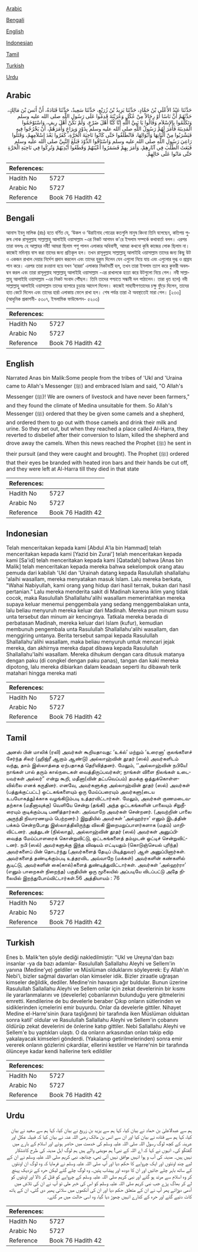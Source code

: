 [Arabic](#arabic)

[Bengali](#bengali)

[English](#english)

[Indonesian](#indonesian)

[Tamil](#tamil)

[Turkish](#turkish)

[Urdu](#urdu)

## Arabic


<div dir="rtl" lang="ar" style={{fontSize:'larger',backgroundColor:'#f8f9fa',padding:20}}>
حَدَّثَنَا عَبْدُ الأَعْلَى بْنُ حَمَّادٍ، حَدَّثَنَا يَزِيدُ بْنُ زُرَيْعٍ، حَدَّثَنَا سَعِيدٌ، حَدَّثَنَا قَتَادَةُ، أَنَّ أَنَسَ بْنَ مَالِكٍ، حَدَّثَهُمْ أَنَّ نَاسًا أَوْ رِجَالاً مِنْ عُكْلٍ وَعُرَيْنَةَ قَدِمُوا عَلَى رَسُولِ اللَّهِ صلى الله عليه وسلم وَتَكَلَّمُوا بِالإِسْلاَمِ وَقَالُوا يَا نَبِيَّ اللَّهِ إِنَّا كُنَّا أَهْلَ ضَرْعٍ، وَلَمْ نَكُنْ أَهْلَ رِيفٍ، وَاسْتَوْخَمُوا الْمَدِينَةَ فَأَمَرَ لَهُمْ رَسُولُ اللَّهِ صلى الله عليه وسلم بِذَوْدٍ وَبِرَاعٍ وَأَمَرَهُمْ، أَنْ يَخْرُجُوا فِيهِ فَيَشْرَبُوا مِنْ أَلْبَانِهَا وَأَبْوَالِهَا، فَانْطَلَقُوا حَتَّى كَانُوا نَاحِيَةَ الْحَرَّةِ، كَفَرُوا بَعْدَ إِسْلاَمِهِمْ، وَقَتَلُوا رَاعِيَ رَسُولِ اللَّهِ صلى الله عليه وسلم وَاسْتَاقُوا الذَّوْدَ فَبَلَغَ النَّبِيَّ صلى الله عليه وسلم فَبَعَثَ الطَّلَبَ فِي آثَارِهِمْ، وَأَمَرَ بِهِمْ فَسَمَرُوا أَعْيُنَهُمْ وَقَطَعُوا أَيْدِيَهُمْ وَتُرِكُوا فِي نَاحِيَةِ الْحَرَّةِ حَتَّى مَاتُوا عَلَى حَالِهِمْ‏.‏
</div>
<div style={{backgroundColor:'#f8f9fa',padding:20, marginBottom: 10}}><table> <thead> <tr> <th>References:</th> <th></th> </tr> </thead> <tbody><tr><td>Hadith No</td><td>5727</td></tr><tr><td>Arabic No</td><td>5727</td></tr><tr><td>Reference</td><td>Book 76 Hadith 42</td></tr></tbody></table></div>

## Bengali


<div dir="ltr" lang="bn" style={{fontSize:'larger',backgroundColor:'#f8f9fa',padding:20}}>
আনাস ইবনু মালিক (রাঃ) হতে বর্ণিত যে, ‘উকল ও ‘উরাইনাহ গোত্রের কতগুলি মানুষ কিংবা তিনি বলেছেন, কতিপয় পুরুষ লোক রাসূলুল্লাহ সাল্লাল্লাহু আলাইহি ওয়াসাল্লাম -এর নিকট আগমন ক'রে ইসলাম সম্পর্কে কথাবার্তা বলল। এরপর তারা বললঃ হে আল্লাহর নবী! আমরা ছিলাম পশু পালন এলাকার অধিবাসী, আমরা কখনো কৃষি কাজের লোক ছিলাম না। কাজেই মদিনা্য় বাস করা তাদের জন্য প্রতিকূল হল। তখন রাসূলুল্লাহ সাল্লাল্লাহু আলাইহি ওয়াসাল্লাম তাদের জন্য কিছু উট ও একজন রাখাল দেয়ার নির্দেশ প্রদান করলেন এবং তাদের হুকুম দিলেন যেন এগুলো নিয়ে যায় এবং এগুলোর দুগ্ধ ও প্রস্রাব পান করে। এরপর তারা রওয়ানা হয়ে যখন ‘হাররা’ এলাকার নিকটবর্তী হল, তখন তারা ইসলাম ত্যাগ করে কুফরী অবলম্বন করল এবং তারা রাসূলুল্লাহ সাল্লাল্লাহু আলাইহি ওয়াসাল্লাম -এর রাখালকে হত্যা করে উটগুলো নিয়ে গেল। নবী সাল্লাল্লাহু আলাইহি ওয়াসাল্লাম -এর নিকট সংবাদ পৌঁছল। তিনি তাদের পশ্চাতে সন্ধানী দল পাঠালেন। তারা ধৃত হলে) নবী সাল্লাল্লাহু আলাইহি ওয়াসাল্লাম তাদের ব্যাপারে চূড়ান্ত আদেশ দিলেন। কাজেই সাহাবীগণতাদের চক্ষু ফুঁড়ে দিলেন, তাদের হাত কেটে দিলেন এবং তাদের হার্রা এলাকায় ফেলে রাখা হল। শেষ পর্যন্ত তারা ঐ অবস্থাতেই মারা গেল। [২৩৩] (আধুনিক প্রকাশনী- ৫৩০৭, ইসলামিক ফাউন্ডেশন- ৫২০৩)
</div>
<div style={{backgroundColor:'#f8f9fa',padding:20, marginBottom: 10}}><table> <thead> <tr> <th>References:</th> <th></th> </tr> </thead> <tbody><tr><td>Hadith No</td><td>5727</td></tr><tr><td>Arabic No</td><td>5727</td></tr><tr><td>Reference</td><td>Book 76 Hadith 42</td></tr></tbody></table></div>

## English


<div dir="ltr" lang="en" style={{fontSize:'larger',backgroundColor:'#f8f9fa',padding:20}}>
Narrated Anas bin Malik:Some people from the tribes of 'Ukl and 'Uraina came to Allah's Messenger (ﷺ) and embraced Islam and said, "O Allah's Messenger (ﷺ)! We are owners of livestock and have never been farmers," and they found the climate of Medina unsuitable for them. So Allah's Messenger (ﷺ) ordered that they be given some camels and a shepherd, and ordered them to go out with those camels and drink their milk and urine. So they set out, but when they reached a place called Al-Harra, they reverted to disbelief after their conversion to Islam, killed the shepherd and drove away the camels. When this news reached the Prophet (ﷺ) he sent in their pursuit (and they were caught and brought). The Prophet (ﷺ) ordered that their eyes be branded with heated iron bars and their hands be cut off, and they were left at Al-Harra till they died in that state
</div>
<div style={{backgroundColor:'#f8f9fa',padding:20, marginBottom: 10}}><table> <thead> <tr> <th>References:</th> <th></th> </tr> </thead> <tbody><tr><td>Hadith No</td><td>5727</td></tr><tr><td>Arabic No</td><td>5727</td></tr><tr><td>Reference</td><td>Book 76 Hadith 42</td></tr></tbody></table></div>

## Indonesian


<div dir="ltr" lang="id" style={{fontSize:'larger',backgroundColor:'#f8f9fa',padding:20}}>
Telah menceritakan kepada kami [Abdul A'la bin Hammad] telah menceritakan kepada kami [Yazid bin Zurai'] telah menceritakan kepada kami [Sa'id] telah menceritakan kepada kami [Qatadah] bahwa [Anas bin Malik] telah menceritakan kepada mereka bahwa sekelompok orang atau pemuda dari kabilah 'Ukl dan 'Urainah datang kepada Rasulullah shallallahu 'alaihi wasallam, mereka menyatakan masuk Islam. Lalu mereka berkata, "Wahai Nabiyullah, kami orang yang hidup dari hasil ternak, bukan dari hasil pertanian." Lalu mereka menderita sakit di Madinah karena iklim yang tidak cocok, maka Rasulullah Shallallahu'alihi wasallam memerintahkan mereka supaya keluar menemui penggembala yang sedang menggembalakan unta, lalu beliau menyuruh mereka keluar dari Madinah. Mereka pun minum susu unta tersebut dan minum air kencingnya. Tatkala mereka berada di perbatasan Madinah, mereka keluar dari Islam (kufur), kemudian membunuh pengembala unta Rasulullah Shallallahu'alihi wasallam, dan menggiring untanya. Berita tersebut sampai kepada Rasulullah Shallallahu'alihi wasallam, maka beliau menyuruh untuk mencari jejak mereka, dan akhirnya mereka dapat dibawa kepada Rasulullah Shallallahu'laihi wasallam. Mereka dihukum dengan cara ditusuk matanya dengan paku (di congkel dengan paku panas), tangan dan kaki mereka dipotong, lalu mereka dibiarkan dalam keadaan seperti itu dibawah terik matahari hingga mereka mati
</div>
<div style={{backgroundColor:'#f8f9fa',padding:20, marginBottom: 10}}><table> <thead> <tr> <th>References:</th> <th></th> </tr> </thead> <tbody><tr><td>Hadith No</td><td>5727</td></tr><tr><td>Arabic No</td><td>5727</td></tr><tr><td>Reference</td><td>Book 76 Hadith 42</td></tr></tbody></table></div>

## Tamil


<div dir="ltr" lang="ta" style={{fontSize:'larger',backgroundColor:'#f8f9fa',padding:20}}>
அனஸ் பின் மாலிக் (ரலி) அவர்கள் கூறியதாவது: ‘உக்ல்’ மற்றும் ‘உரைனா’ குலங்களைச் சேர்ந்த சிலர் (ஹிஜ்ரீ ஆறாம் ஆண்டு) அல்லாஹ்வின் தூதர் (ஸல்) அவர்களிடம் வந்து, தாம் இஸ்லாத்தை ஏற்பதாகத் தெரிவித்தனர். மேலும், ‘‘அல்லாஹ்வின் நபியே! நாங்கள் பால் தரும் கால்நடைகள் வைத்திருப்பவர்கள்; நாங்கள் விளை நிலங்கள் உடையவர்கள் அல்லர்” என்று கூறி, மதீனா(வின் தட்பவெப்பம்) தமக்கு ஒத்துக்கொள்ளவில்லை எனக் கருதினர். எனவே, அவர்களுக்கு அல்லாஹ்வின் தூதர் (ஸல்) அவர்கள் (பத்துக்குட்பட்ட) ஒட்டகங்களையும் ஒரு மேய்ப்பரையும் அவர்களு(டைய உபயோகத்து)க்காக வழங்கிடும்படி உத்தரவிட்டார்கள். மேலும், அவர்கள் குணமடைவதற்காக (மதீனாவுக்கு) வெளியே சென்று (தங்கி) அந்த ஒட்டகங்களின் பாலையும் சிறுநீரையும் குடிக்கும்படி பணித்தார்கள். அவ்வாறே அவர்கள் சென்றனர். (அவற்றின் பாலை அருந்தி நிவாரணமும் பெற்றனர்.) இறுதியில் அவர்கள் ‘அல்ஹர்ரா’ எனும் இடத்தின் பக்கம் சென்றபோது இஸ்லாத்திலிருந்து விலகி இறைமறுப்பாளர்களாக (மதம்) மாறிவிட்டனர். அத்துடன் (நில்லாது), அல்லாஹ்வின் தூதர் (ஸல்) அவர்கள் அனுப்பிவைத்த மேய்ப்பாளரைக் கொன்றுவிட்டு, ஒட்டகங்களைத் தம்முடன் ஓட்டிச் சென்றுவிட்டனர். நபி (ஸல்) அவர்களுக்கு இந்த விஷயம் எட்டியதும் (கொடுஞ்செயல் புரிந்த) அவர்களைப் பின் தொடர்ந்து (அவர்களைத் தேடிப் பிடித்துவர) ஆள் அனுப்பினார்கள். அவர்களைத் தண்டிக்கும்படி உத்தரவிட அவ்வாறே (மக்கள்) அவர்களின் கண்களில் சூடிட்டு, அவர்களின் கை(கால்)களைத் துண்டித்துவிட்டார்கள். அவர்கள் ‘அல்ஹர்ரா’ (எனும் பாறைகள் நிறைந்த) பகுதியின் ஒரு மூலையில் அப்படியே விடப்பட்டு அதே நிலையில் இறந்துபோய்விட்டார்கள்.56 அத்தியாயம் : 76
</div>
<div style={{backgroundColor:'#f8f9fa',padding:20, marginBottom: 10}}><table> <thead> <tr> <th>References:</th> <th></th> </tr> </thead> <tbody><tr><td>Hadith No</td><td>5727</td></tr><tr><td>Arabic No</td><td>5727</td></tr><tr><td>Reference</td><td>Book 76 Hadith 42</td></tr></tbody></table></div>

## Turkish


<div dir="ltr" lang="tr" style={{fontSize:'larger',backgroundColor:'#f8f9fa',padding:20}}>
Enes b. Malik'ten şöyle dediği nakledilmiştir: "Ukl ve Ureyna'dan bazı insanlar -ya da bazı adamlar- Rasulullah Sallallahu Aleyhi ve Sellem'in yanına (Medine'ye) geldiler ve Müslüman olduklarını söyleyerek: Ey Allah'ın Nebi'i, bizler sağmal davarları olan kimseler idik. Bizler ziraatle uğraşan kimseler değildik, dediler. Medine'nin havasını ağır buldular. Bunun üzerine Rasulullah Sallallahu Aleyhi ve Sellem onlar için zekat develerinin bir kısmı ile yararlanmalarını ve (develerle) çobanlarının bulunduğu yere gitmelerini emretti. Kendilerine de bu develerle beraber Çıkıp onların sütlerinden ve sidiklerinden içmelerini emir buyurdu. Onlar da develerle gittiler. Nihayet Medine el-Harre'sinin (kara taşlığının) bir tarafında iken Müslüman olduktan sonra katil' oldular ve Rasulullah Sallallahu Aleyhi ve Sellem'in çobanını öldürüp zekat develerini de önlerine katıp gittiler. Nebi Sallallahu Aleyhi ve Sellem'e bu yaptıkları ulaştı. O da onların arkasından onları takip edip yakalayacak kimseleri gönderdi. (Yakalanıp getirilmelerinden) sonra emir vererek onların gözlerini çıkardılar, ellerini kestiler ve Harre'nin bir tarafında ölünceye kadar kendi hallerine terk edildiler
</div>
<div style={{backgroundColor:'#f8f9fa',padding:20, marginBottom: 10}}><table> <thead> <tr> <th>References:</th> <th></th> </tr> </thead> <tbody><tr><td>Hadith No</td><td>5727</td></tr><tr><td>Arabic No</td><td>5727</td></tr><tr><td>Reference</td><td>Book 76 Hadith 42</td></tr></tbody></table></div>

## Urdu


<div dir="rtl" lang="ur" style={{fontSize:'larger',backgroundColor:'#f8f9fa',padding:20}}>
ہم سے عبدالاعلیٰ بن حماد نے بیان کیا، کہا ہم سے یزید بن زریع نے بیان کیا، کہا ہم سے سعید نے بیان کیا، کہا ہم سے قتادہ نے بیان کیا اور ان سے انس بن مالک رضی اللہ عنہ نے بیان کیا کہ قبیلہ عکل اور عرینہ کے کچھ لوگ رسول اللہ صلی اللہ علیہ وسلم کی خدمت میں حاضر ہوئے اور اسلام کے بارے میں گفتگو کی۔ انہوں نے کہا کہ اے اللہ کے نبی! ہم مویشی والے ہیں ہم لوگ اہل مدینہ کی طرح کاشتکار نہیں ہیں۔ مدینہ کی آب و ہوا انہیں موافق نہیں آئی تھی، چنانچہ نبی کریم صلی اللہ علیہ وسلم نے ان کے لیے چند اونٹوں اور ایک چرواہے کا حکم دیا اور آپ صلی اللہ علیہ وسلم نے فرمایا کہ وہ لوگ ان اونٹوں کے ساتھ باہر چلے جائیں اور ان کا دودھ اور پیشاب پئیں۔ وہ لوگ چلے گئے لیکن حرہ کے نزدیک پہنچ کر وہ اسلام سے مرتد ہو گئے اور نبی کریم صلی اللہ علیہ وسلم کے چرواہے کو قتل کر ڈالا اور اونٹوں کو لے کر بھاگ پڑے جب نبی کریم صلی اللہ علیہ وسلم کو اس کی خبر ملی تو آپ نے ان کی تلاش میں آدمی دوڑائے پھر آپ نے ان کے متعلق حکم دیا اور ان کی آنکھوں میں سلائی پھیر دی گئی، ان کے ہاتھ کاٹ دئیے گئے اور حرہ کے کنارے انہیں چھوڑ دیا گیا، وہ اسی حالت میں مر گئے۔
</div>
<div style={{backgroundColor:'#f8f9fa',padding:20, marginBottom: 10}}><table> <thead> <tr> <th>References:</th> <th></th> </tr> </thead> <tbody><tr><td>Hadith No</td><td>5727</td></tr><tr><td>Arabic No</td><td>5727</td></tr><tr><td>Reference</td><td>Book 76 Hadith 42</td></tr></tbody></table></div>